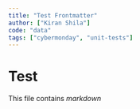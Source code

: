 ```yaml
---
title: "Test Frontmatter"
author: ["Kiran Shila"]
code: "data"
tags: ["cybermonday", "unit-tests"]
---
```


# Test

This file contains _markdown_
